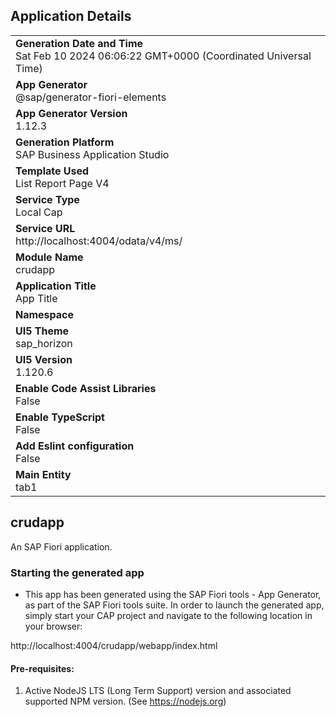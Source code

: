 ## Application Details
|               |
| ------------- |
|**Generation Date and Time**<br>Sat Feb 10 2024 06:06:22 GMT+0000 (Coordinated Universal Time)|
|**App Generator**<br>@sap/generator-fiori-elements|
|**App Generator Version**<br>1.12.3|
|**Generation Platform**<br>SAP Business Application Studio|
|**Template Used**<br>List Report Page V4|
|**Service Type**<br>Local Cap|
|**Service URL**<br>http://localhost:4004/odata/v4/ms/
|**Module Name**<br>crudapp|
|**Application Title**<br>App Title|
|**Namespace**<br>|
|**UI5 Theme**<br>sap_horizon|
|**UI5 Version**<br>1.120.6|
|**Enable Code Assist Libraries**<br>False|
|**Enable TypeScript**<br>False|
|**Add Eslint configuration**<br>False|
|**Main Entity**<br>tab1|

## crudapp

An SAP Fiori application.

### Starting the generated app

-   This app has been generated using the SAP Fiori tools - App Generator, as part of the SAP Fiori tools suite.  In order to launch the generated app, simply start your CAP project and navigate to the following location in your browser:

http://localhost:4004/crudapp/webapp/index.html

#### Pre-requisites:

1. Active NodeJS LTS (Long Term Support) version and associated supported NPM version.  (See https://nodejs.org)



